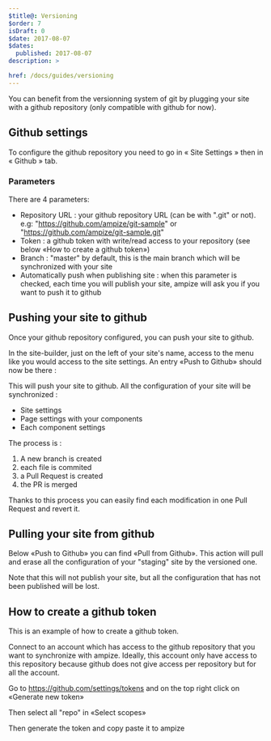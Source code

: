 ```yaml
---
$title@: Versioning
$order: 7
isDraft: 0
$date: 2017-08-07
$dates:
  published: 2017-08-07
description: >

href: /docs/guides/versioning
---
```


You can benefit from the versionning system of git by plugging your site with a github repository (only compatible with github for now).

## Github settings

To configure the github repository you need to go in « Site Settings » then in « Github » tab.

<amp-img class="col-12 md-col-8" src="/static/img/github-settings.png"  width="925"  height="571"  layout="responsive"  alt="github settings"></amp-img>

### Parameters

There are 4 parameters:

 * Repository URL : your github repository URL (can be with ".git" or not). e.g: "https://github.com/ampize/git-sample" or "https://github.com/ampize/git-sample.git"
 * Token : a github token with write/read access to your repository (see below «How to create a github token»)
 * Branch : "master" by default, this is the main branch which will be synchronized with your site
 * Automatically push when publishing site : when this parameter is checked, each time you will publish your site, ampize will ask you if you want to push it to github

## Pushing your site to github

Once your github repository configured, you can push your site to github.

In the site-builder, just on the left of your site's name, access to the menu like you would access to the site settings. An entry «Push to Github» should now be there :

<amp-img class="col-6 md-col-3" src="/static/img/github-open-menu.png"  width="238"  height="135"  layout="responsive"  alt="open menu"></amp-img>


<amp-img class="col-12 md-col-8" src="/static/img/github-entry.png"  width="696"  height="396"  layout="responsive"  alt="github entry"></amp-img>

This will push your site to github. All the configuration of your site will be synchronized :

 * Site settings
 * Page settings with your components
 * Each component settings

The process is :

 1. A new branch is created
 2. each file is commited
 3. a Pull Request is created
 4. the PR is merged

Thanks to this process you can easily find each modification in one Pull Request and revert it.

## Pulling your site from github

Below «Push to Github» you can find «Pull from Github». This action will pull and erase all the configuration of your "staging" site by the versioned one.

Note that this will not publish your site, but all the configuration that has not been published will be lost.

## How to create a github token

This is an example of how to create a github token.

Connect to an account which has access to the github repository that you want to synchronize with ampize. Ideally, this account only have access to this repository because github does not give access per repository but for all the account.

Go to https://github.com/settings/tokens and on the top right click on «Generate new token»

<amp-img class="col-12 md-col-8" src="/static/img/github-token.png"  width="1058"  height="786"  layout="responsive"  alt="github token"></amp-img>

Then select all "repo" in «Select scopes»

<amp-img class="col-12 md-col-8" src="/static/img/github-scope.png"  width="894"  height="497"  layout="responsive"  alt="github scopes"></amp-img>

Then generate the token and copy paste it to ampize
